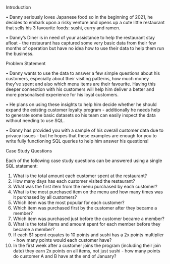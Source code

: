 Introduction

•	Danny seriously loves Japanese food so in the beginning of 2021, he decides to embark upon a risky venture and opens up a cute little restaurant that sells his 3 favourite foods: sushi, curry and ramen.

•	Danny’s Diner is in need of your assistance to help the restaurant stay afloat - the restaurant has captured some very basic data from their few months of operation but have no idea how to use their data to help them run the business.


Problem Statement

•	Danny wants to use the data to answer a few simple questions about his customers, especially about their visiting patterns, how much money they’ve spent and also which menu items are their favourite. Having this deeper connection with his customers will help him deliver a better and more personalised experience for his loyal customers.

•	He plans on using these insights to help him decide whether he should expand the existing customer loyalty program - additionally he needs help to generate some basic datasets so his team can easily inspect the data without needing to use SQL.

•	Danny has provided you with a sample of his overall customer data due to privacy issues - but he hopes that these examples are enough for you to write fully functioning SQL queries to help him answer his questions!


Case Study Questions

Each of the following case study questions can be answered using a single SQL statement:

1.	What is the total amount each customer spent at the restaurant?
2.	How many days has each customer visited the restaurant?
3.	What was the first item from the menu purchased by each customer?
4.	What is the most purchased item on the menu and how many times was it purchased by all customers?
5.	Which item was the most popular for each customer?
6.	Which item was purchased first by the customer after they became a member?
7.	Which item was purchased just before the customer became a member?
8.	What is the total items and amount spent for each member before they became a member?
9.	If each $1 spent equates to 10 points and sushi has a 2x points multiplier - how many points would each customer have?
10.	In the first week after a customer joins the program (including their join date) they earn 2x points on all items, not just sushi - how many points do customer A and B have at the end of January?
